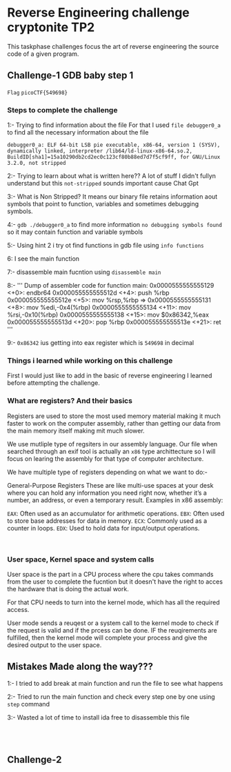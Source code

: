 # Reverse Engineering challenge cryptonite TP2
This taskphase challenges focus the art of reverse engineering the source code of a given program.

## Challenge-1 GDB baby step 1

`Flag` `picoCTF{549698}`

### Steps to complete the challenge
1:- Trying to find information about the file
For that I used `file debugger0_a` to find all the necessary information about the file

    debugger0_a: ELF 64-bit LSB pie executable, x86-64, version 1 (SYSV), dynamically linked, interpreter /lib64/ld-linux-x86-64.so.2, BuildID[sha1]=15a10290db2cd2ec0c123cf80b88ed7d7f5cf9ff, for GNU/Linux 3.2.0, not stripped

2:- Trying to learn about what is written here??
A lot of stuff I didn't fullyn understand but this `not-stripped` sounds important cause Chat Gpt

3:- What is Non Stripped?
It means our binary file retains information aout symbols that point to function, variables and sometimes debugging symbols.

4:- `gdb ./debugger0_a` to find more information
`no debugging symbols found` so it may contain function and variable symbols

5:- Using hint 2 i try ot find functions in gdb file using `info functions`

6: I see the main function

7:- disassemble main fucntion using `disassemble main`

8:- ''' Dump of assembler code for function main:
   0x0000555555555129 <+0>:     endbr64
   0x000055555555512d <+4>:     push   %rbp
   0x000055555555512e <+5>:     mov    %rsp,%rbp
=> 0x0000555555555131 <+8>:     mov    %edi,-0x4(%rbp)
   0x0000555555555134 <+11>:    mov    %rsi,-0x10(%rbp)
   0x0000555555555138 <+15>:    mov    $0x86342,%eax
   0x000055555555513d <+20>:    pop    %rbp
   0x000055555555513e <+21>:    ret '''

9:- `0x86342` ius getting into eax register which is `549698` in decimal

### Things i learned while working on this challenge
First I would just like to add in the basic of reverse engineering I learned before attempting the challenge.

### What are registers? And their basics
Registers are used to store the most used memory material making it much faster to work  on the computer assembly, rather than getting our data from the main memory itself making mit much slower.

We use mutliple type of regsiters in our assembly language. Our file when searched through an exif tool is actually an `x86`  type archittecture so I will focus on learing the assembly for that type of computer architecture.

We have multiple type of registers depending on what we want to do:-

General-Purpose Registers
These are like multi-use spaces at your desk where you can hold any information you need right now, whether it’s a number, an address, or even a temporary result. Examples in x86 assembly:

`EAX`: Often used as an accumulator for arithmetic operations.
`EBX`: Often used to store base addresses for data in memory.
`ECX`: Commonly used as a counter in loops.
`EDX`: Used to hold data for input/output operations.

<br>

### User space, Kernel space and system calls
User space is the part in a CPU process where the cpu takes commands from the user to complete the fucntion but it doesn't have the right to acces the hardware that is doing the actual work.

For that CPU needs to turn into the kernel mode, which has all the required access. 

User mode sends a reuqest or a system call to the kernel mode to check if the request is valid and if the prcess can be done. IF the reuqirements are fulfilled, then the kernel mode will complete your process and give the desired output to the user space.

## Mistakes Made along the way???
1:- I tried to add break at main function and run the file to see what happens

2:- Tried to run the main function and check every step one by one using `step` command

3:- Wasted a lot of time to install ida free to disassemble this file

<br><br>

## Challenge-2 
